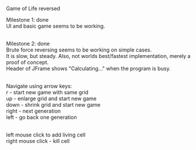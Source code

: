 Game of Life reversed

Milestone 1: done<br>
UI and basic game seems to be working.<br><br>

Milestone 2: done<br>
Brute force reversing seems to be working on simple cases.<br>
It is slow, but steady. Also, not worlds best/fastest implementation, merely a proof of concept.<br>
Header of JFrame shows "Calculating..." when the program is busy.<br><br>

Navigate using arrow keys:<br>
r - start new game with same grid<br>
up - enlarge grid and start new game<br>
down - shrink grid and start new game<br>
right - next generation<br>
left - go back one generation<br><br>

left mouse click to add living cell<br>
right mouse click - kill cell
